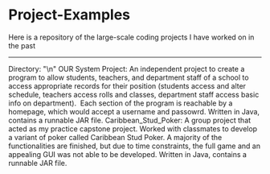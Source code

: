 # Project-Examples
Here is a repository of the large-scale coding projects I have worked on in the past
__________________________________________________________________________________________________________________________________________
Directory: "\n" 
  OUR System Project: An independent project to create a program to allow students, teachers, and department staff of a school to access appropriate records for their position (students access and alter schedule, teachers access rolls and classes, department staff access basic info on department).  Each section of the program is reachable by a homepage, which would accept a username and passowrd.  Written in Java, contains a runnable JAR file. 
  Caribbean_Stud_Poker: A group project that acted as my practice capstone project.  Worked with classmates to develop a variant of poker called Caribbean Stud Poker.  A majority of the functionalities are finished, but due to time constraints, the full game and an appealing GUI was not able to be developed.  Written in Java, contains a runnable JAR file. 
